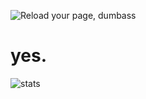 ![Reload your page, dumbass](https://cdn.discordapp.com/emojis/588127542729244692.gif?v=1)
# yes. 
![stats](https://github-readme-stats.vercel.app/api?username=taskylizard&count_private=true&show_icons=true&theme=tokyonight)
